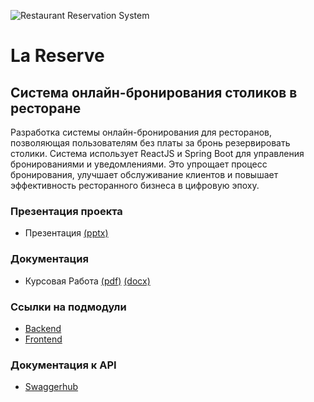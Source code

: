 ![Restaurant Reservation System](https://github-production-user-asset-6210df.s3.amazonaws.com/112645981/338001878-aa70a974-8802-4cb2-bc8d-1c279f40685b.gif?X-Amz-Algorithm=AWS4-HMAC-SHA256&X-Amz-Credential=AKIAVCODYLSA53PQK4ZA%2F20240609%2Fus-east-1%2Fs3%2Faws4_request&X-Amz-Date=20240609T184802Z&X-Amz-Expires=300&X-Amz-Signature=e8e414eac744f62a872f6dd32a584c84e50064c6e7fb7bfcdd6918199a005d4c&X-Amz-SignedHeaders=host&actor_id=112645981&key_id=0&repo_id=807588429)

# La Reserve

## Система онлайн-бронирования столиков в ресторане
Разработка системы онлайн-бронирования для ресторанов, позволяющая пользователям без платы за бронь резервировать столики. Система использует ReactJS и Spring Boot для управления бронированиями и уведомлениями. Это упрощает процесс бронирования, улучшает обслуживание клиентов и повышает эффективность ресторанного бизнеса в цифровую эпоху.



### Презентация проекта
 - Презентация [(pptx)](https://github.com/JawharVal/LaReserve/blob/main/presentation/LA_RESERVE%20FINAL1.pptx)

### Документация
 - Курсовая Работа [(pdf)](https://github.com/JawharVal/LaReserve/blob/main/documentation/%D0%9A%D1%83%D1%80%D1%81%D0%BE%D0%B2%D0%B0%D1%8F%D1%80%D0%B0%D0%B1%D0%BE%D1%82%D0%B0/Course_Work%20Final1.pdf)  [(docx)](https://github.com/JawharVal/LaReserve/blob/main/documentation/%D0%9A%D1%83%D1%80%D1%81%D0%BE%D0%B2%D0%B0%D1%8F%D1%80%D0%B0%D0%B1%D0%BE%D1%82%D0%B0/Course_Work%20Final.docx) 

### Ссылки на подмодули
 - [Backend](https://github.com/JawharVal/BackEndRestaurantLaReserve/tree/ea9da26db0993f4a6c529b5fda76e09cd6186731)
 - [Frontend](https://github.com/JawharVal/FrontEndRestaurentLaReserve/tree/89d6f2b38161d0bdff011eb8bef0173eb3d552cd)

### Документация к API
 - [Swaggerhub](https://app.swaggerhub.com/apis/JAWHARMAATOUK1/La_Reserve/v2)
